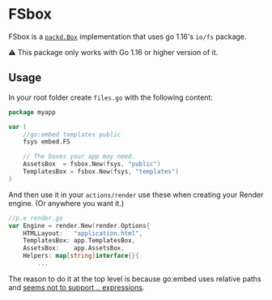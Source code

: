# FSbox

FSbox is a [`packd.Box`](https://github.com/gobuffalo/packd) implementation that uses go 1.16's `io/fs` package.

⚠️ This package only works with Go 1.16 or higher version of it.
## Usage

In your root folder create `files.go` with the following content:

```go
package myapp

var (
    //go:embed templates public
    fsys embed.FS

    // The boxes your app may need.
    AssetsBox  = fsbox.New(fsys, "public")
    TemplatesBox = fsbox.New(fsys, "templates")
)
```

And then use it in your `actions/render` use these when creating your Render engine. (Or anywhere you want it.)

```go
//p.e render.go
var Engine = render.New(render.Options{
	HTMLLayout:   "application.html",
	TemplatesBox: app.TemplatesBox,
	AssetsBox:    app.AssetsBox,
	Helpers: map[string]interface{}{
        ...
```

The reason to do it at the top level is because go:embed uses relative paths and [seems not to support .. expressions](https://go.googlesource.com/proposal/+/master/design/draft-embed.md#go_embed-directives).


